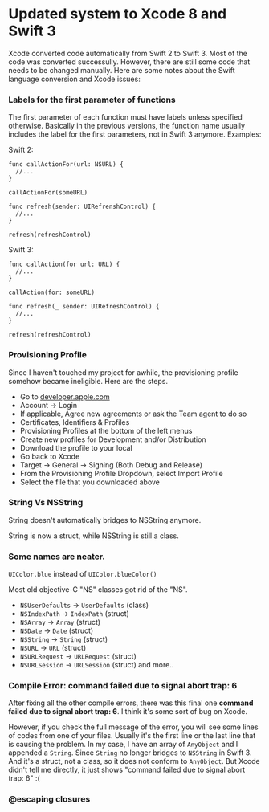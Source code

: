 # Updated system to Xcode 8 and Swift 3

Xcode converted code automatically from Swift 2 to Swift 3.
Most of the code was converted successully.
However, there are still some code that needs to be changed manually. 
Here are some notes about the Swift language conversion and Xcode issues:

### Labels for the first parameter of functions
The first parameter of each function must have labels unless specified otherwise. Basically in the previous versions, the function name usually includes the label for the first parameters, not in Swift 3 anymore. Examples:

  Swift 2:
  ```
  func callActionFor(url: NSURL) {
    //...
  }
  
  callActionFor(someURL)
  
  func refresh(sender: UIRefrenshControl) {
    //...
  }
  
  refresh(refreshControl)
  ```
  
  Swift 3:
  ```
  func callAction(for url: URL) {
    //...
  }
  
  callAction(for: someURL)
  
  func refresh(_ sender: UIRefreshControl) {
    //...
  }
  
  refresh(refreshControl)
  ```

### Provisioning Profile
Since I haven't touched my project for awhile, the provisioning profile somehow became ineligible. Here are the steps.
* Go to [developer.apple.com](https://developer.apple.com)
* Account -> Login
* If applicable, Agree new agreements or ask the Team agent to do so
* Certificates, Identifiers & Profiles
* Provisioning Profiles at the bottom of the left menus
* Create new profiles for Development and/or Distribution
* Download the profile to your local
* Go back to Xcode
* Target -> General -> Signing (Both Debug and Release)
* From the Provisioning Profile Dropdown, select Import Profile
* Select the file that you downloaded above

### String Vs NSString
String doesn't automatically bridges to NSString anymore.

String is now a struct, while NSString is still a class.

### Some names are neater.
`UIColor.blue` instead of `UIColor.blueColor()`

Most old objective-C "NS" classes got rid of the "NS".
* `NSUserDefaults` -> `UserDefaults` (class)
* `NSIndexPath` -> `IndexPath` (struct)
* `NSArray` -> `Array` (struct)
* `NSDate` -> `Date` (struct)
* `NSString` -> `String` (struct)
* `NSURL` -> `URL` (struct)
* `NSURLRequest` -> `URLRequest` (struct)
* `NSURLSession` -> `URLSession` (struct)
and more..


### Compile Error: command failed due to signal abort trap: 6
After fixing all the other compile errors, there was this final one **command failed due to signal abort trap: 6**.
I think it's some sort of bug on Xcode.

However, if you check the full message of the error, you will see some lines of codes from one of your files. Usually it's the first line or the last line that is causing the problem. In my case, I have an array of `AnyObject` and I appended a `String`. Since `String` no longer bridges to `NSString` in Swift 3. And it's a struct, not a class, so it does not conform to `AnyObject`.
But Xcode didn't tell me directly, it just shows "command failed due to signal abort trap: 6" :(

### @escaping closures

